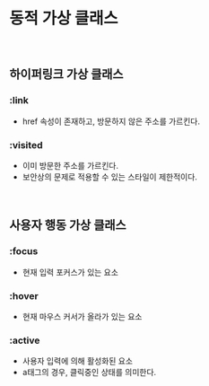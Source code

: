 # 동적 가상 클래스

<br/>

## 하이퍼링크 가상 클래스

### :link

- href 속성이 존재하고, 방문하지 않은 주소를 가르킨다.

### :visited

- 이미 방문한 주소를 가르킨다.
- 보안상의 문제로 적용할 수 있는 스타일이 제한적이다.

<br/>

## 사용자 행동 가상 클래스

### :focus

- 현재 입력 포커스가 있는 요소

### :hover

- 현재 마우스 커서가 올라가 있는 요소

### :active

- 사용자 입력에 의해 활성화된 요소
- a태그의 경우, 클릭중인 상태를 의미한다.

<br/>
